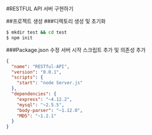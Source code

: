 #RESTFUL API 서버 구현하기

##프로젝트 생성
###디렉토리 생성 및 초기화
```bash
$ mkdir test && cd test
$ npm init
```

###Package.json 수정
서버 시작 스크립트 추가 및 의존성 추가
```json
{
  "name": "RESTful-API",
  "version": "0.0.1",
  "scripts": {
    "start": "node Server.js"
  },
  "dependencies": {
    "express": "~4.12.2",
    "mysql": "~2.5.5",
    "body-parser": "~1.12.0",
    "MD5": "~1.2.1"
  }
}
```






